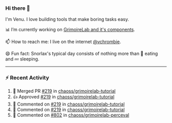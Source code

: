 ### Hi there 👋

I'm Venu. I love building tools that make boring tasks easy.

📊 I’m currently working on [GrimoireLab and it's components](https://chaoss.github.io/grimoirelab).

📫 How to reach me: I live on the internet [@vchrombie](https://www.google.co.in/search?q=vchrombie).

😄 Fun fact: Snorlax's typical day consists of nothing more than :doughnut: eating and :zzz: sleeping.

---

### :zap: Recent Activity

<!--RECENT_ACTIVITY:start-->
1. 🎉 Merged PR [#219](https://github.com/chaoss/grimoirelab-tutorial/pull/219) in [chaoss/grimoirelab-tutorial](https://github.com/chaoss/grimoirelab-tutorial)
2. 👍 Approved [#219](https://github.com/chaoss/grimoirelab-tutorial/pull/219#pullrequestreview-1217805300) in [chaoss/grimoirelab-tutorial](https://github.com/chaoss/grimoirelab-tutorial)
3. 💬 Commented on [#219](https://github.com/chaoss/grimoirelab-tutorial/pull/219#issuecomment-1351730443) in [chaoss/grimoirelab-tutorial](https://github.com/chaoss/grimoirelab-tutorial)
4. 💬 Commented on [#219](https://github.com/chaoss/grimoirelab-tutorial/pull/219#issuecomment-1351564140) in [chaoss/grimoirelab-tutorial](https://github.com/chaoss/grimoirelab-tutorial)
5. 💬 Commented on [#802](https://github.com/chaoss/grimoirelab-perceval/issues/802#issuecomment-1332795531) in [chaoss/grimoirelab-perceval](https://github.com/chaoss/grimoirelab-perceval)
<!--RECENT_ACTIVITY:end-->

<!--
**vchrombie/vchrombie** is a ✨ _special_ ✨ repository because its `README.md` (this file) appears on your GitHub profile.

Here are some ideas to get you started:

- 🔭 I’m currently working on ...
- 🌱 I’m currently learning ...
- 👯 I’m looking to collaborate on ...
- 🤔 I’m looking for help with ...
- 💬 Ask me about ...
- 📫 How to reach me: ...
- 😄 Pronouns: ...
- ⚡ Fun fact: ...
-->
